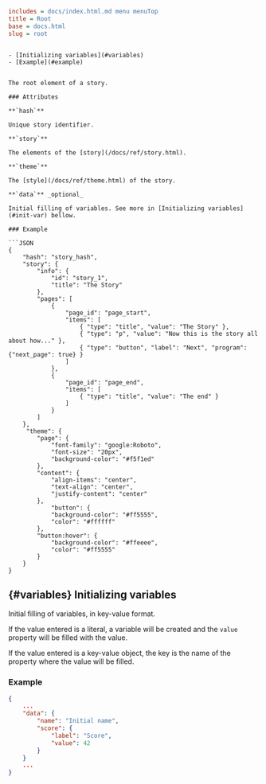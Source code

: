 ```INI META
includes = docs/index.html.md menu menuTop
title = Root
base = docs.html
slug = root
```

```MD SUBMENU

- [Initializing variables](#variables)
- [Example](#example)

```

```MD BODY

The root element of a story.

### Attributes

**`hash`**  

Unique story identifier.

**`story`**   

The elements of the [story](/docs/ref/story.html).

**`theme`**    

The [style](/docs/ref/theme.html) of the story.

**`data`** _optional_

Initial filling of variables. See more in [Initializing variables](#init-var) bellow.

### Example

```JSON
{
    "hash": "story_hash",
    "story": {
        "info": {
            "id": "story_1",
            "title": "The Story"
        },
        "pages": [
            {
                "page_id": "page_start",
                "items": [
                    { "type": "title", "value": "The Story" },
                    { "type": "p", "value": "Now this is the story all about how..." },
                    { "type": "button", "label": "Next", "program": {"next_page": true} }
                ]
            },
            {
                "page_id": "page_end",
                "items": [
                    { "type": "title", "value": "The end" }
                ]
            }
        ]
    },
     "theme": {
        "page": {
            "font-family": "google:Roboto",
            "font-size": "20px",
            "background-color": "#f5f1ed"
        },
        "content": {
            "align-items": "center",
            "text-align": "center",
            "justify-content": "center"
        },
            "button": {
            "background-color": "#ff5555",
            "color": "#ffffff"
        },
        "button:hover": {
            "background-color": "#ffeeee",
            "color": "#ff5555"
        }
    }  
}
```

## [](#variables) {#variables} Initializing variables

Initial filling of variables, in key-value format. 

If the value entered is a literal, a variable will be created and the `value` property will be filled with the value.

If the value entered is a key-value object, the key is the name of the property where the value will be filled.

### Example

```JSON
{
    ...
    "data": {
        "name": "Initial name", 
        "score": {
            "label": "Score",
            "value": 42
        }
    }
    ...
}

```

```
